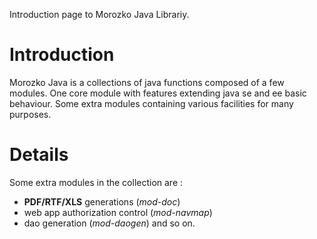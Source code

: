 Introduction page to Morozko Java Librariy.

# Introduction #

Morozko Java is a collections of java functions composed of a few modules. One core module with features extending java se and ee basic behaviour. Some extra modules containing various facilities for many purposes.

# Details #

Some extra modules in the collection are :

  * **PDF/RTF/XLS** generations (_mod-doc_)
  * web app authorization control (_mod-navmap_)
  * dao generation (_mod-daogen_) and so on.